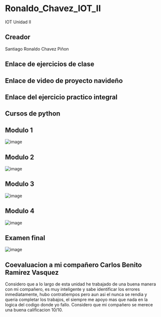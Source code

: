 # Ronaldo_Chavez_IOT_II
IOT Unidad II

## Creador
Santiago Ronaldo Chavez Piñon

## Enlace de ejercicios de clase

## Enlace de video de proyecto navideño

## Enlace del ejercicio practico integral

## Cursos de python
## Modulo 1
![image](https://github.com/user-attachments/assets/ec45e034-2115-4be8-ac25-24eb88f5cb37)
## Modulo 2
![image](https://github.com/user-attachments/assets/93189b00-e0a5-484f-bb94-c6b24881b16b)
## Modulo 3
![image](https://github.com/user-attachments/assets/5fe3a13b-d24e-40f0-944a-beb45946ebf1)
## Modulo 4
![image](https://github.com/user-attachments/assets/1be3958c-c42c-4acd-86d4-a4480e2e6c43)
## Examen final
![image](https://github.com/user-attachments/assets/52e571cf-edda-4486-8b20-e4154e506b8c)
## Coevaluacion a mi compañero Carlos Benito Ramirez Vasquez
Considero que a lo largo de esta unidad he trabajado de una buena manera con mi compañero, es muy inteligente y sabe identificar los errores inmediatamente, hubo contratiempos pero aun asi el nunca se rendia y queria completar los trabajos, el siempre me apoyo mas que nada en la logica del codigo donde yo fallo. Considero que mi compañero se merece una buena calificacion 10/10.


